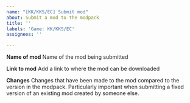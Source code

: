 ```yaml
---
name: "[KK/KKS/EC] Submit mod"
about: Submit a mod to the modpack
title: ''
labels: 'Game: KK/KKS/EC'
assignees: ''

---
```


**Name of mod**
Name of the mod being submitted

**Link to mod**
Add a link to where the mod can be downloaded

**Changes**
Changes that have been made to the mod compared to the version in the modpack. Particularly important when submitting a fixed version of an existing mod created by someone else.
